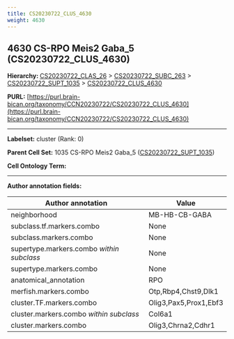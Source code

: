 ```yaml
---
title: CS20230722_CLUS_4630
weight: 4630
---
```

## 4630 CS-RPO Meis2 Gaba_5 (CS20230722_CLUS_4630)
<b>Hierarchy: </b>
[CS20230722_CLAS_26](../CS20230722_CLAS_26) >
[CS20230722_SUBC_263](../CS20230722_SUBC_263) >
[CS20230722_SUPT_1035](../CS20230722_SUPT_1035) >
[CS20230722_CLUS_4630](../CS20230722_CLUS_4630)

**PURL:** [https://purl.brain-bican.org/taxonomy/CCN20230722/CS20230722_CLUS_4630](https://purl.brain-bican.org/taxonomy/CCN20230722/CS20230722_CLUS_4630)

---


**Labelset:** cluster (Rank: 0)

**Parent Cell Set:** 1035 CS-RPO Meis2 Gaba_5 ([CS20230722_SUPT_1035](../CS20230722_SUPT_1035))



**Cell Ontology Term:** 

[MARKER GENES.]: #


---

[TRANSFERRED ANNOTATIONS.]: #


[AUTHOR ANNOTATION FIELDS.]: #


**Author annotation fields:**

| Author annotation | Value |
|-------------------|-------|
|neighborhood|MB-HB-CB-GABA|
|subclass.tf.markers.combo|None|
|subclass.markers.combo|None|
|supertype.markers.combo _within subclass_|None|
|supertype.markers.combo|None|
|anatomical_annotation|RPO|
|merfish.markers.combo|Otp,Rbp4,Chst9,Dlk1|
|cluster.TF.markers.combo|Olig3,Pax5,Prox1,Ebf3|
|cluster.markers.combo _within subclass_|Col6a1|
|cluster.markers.combo|Olig3,Chrna2,Cdhr1|
